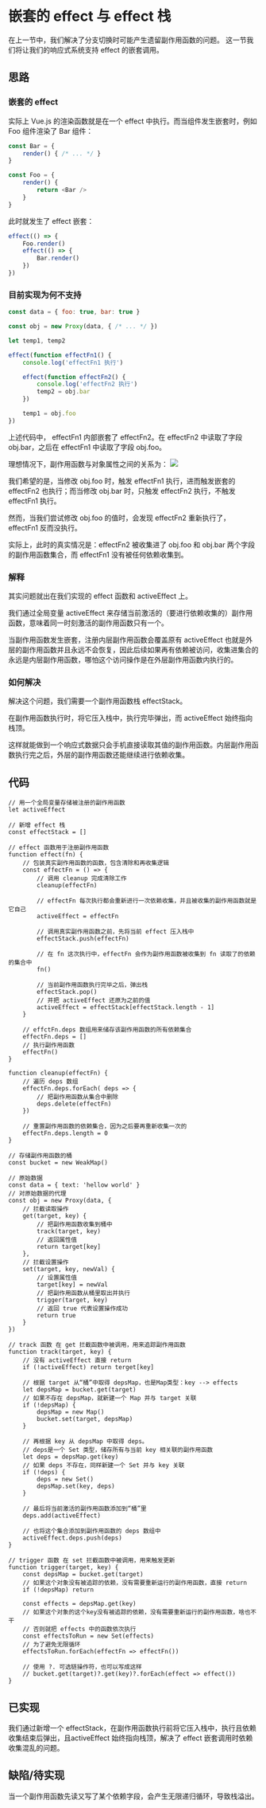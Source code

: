 # 嵌套的 effect 与 effect 栈
在上一节中，我们解决了分支切换时可能产生遗留副作用函数的问题。
这一节我们将让我们的响应式系统支持 effect 的嵌套调用。

## 思路
### 嵌套的 effect
实际上 Vue.js 的渲染函数就是在一个 effect 中执行。而当组件发生嵌套时，例如 Foo 组件渲染了 Bar 组件：
```js
const Bar = {
    render() { /* ... */ }
}

const Foo = {
    render() {
        return <Bar />
    }
}
```

此时就发生了 effect 嵌套：
```js
effect(() => {
    Foo.render()
    effect(() => {
        Bar.render()
    })
})
```

### 目前实现为何不支持
```js
const data = { foo: true, bar: true }

const obj = new Proxy(data, { /* ... */ })

let temp1, temp2

effect(function effectFn1() {
    console.log('effectFn1 执行')

    effect(function effectFn2() {
        console.log('effectFn2 执行')
        temp2 = obj.bar
    })

    temp1 = obj.foo
})
```

上述代码中， effectFn1 内部嵌套了 effectFn2。在 effectFn2 中读取了字段 obj.bar，之后在 effectFn1 中读取了字段 obj.foo。

理想情况下，副作用函数与对象属性之间的关系为：
![](嵌套的理想情况.png)

我们希望的是，当修改 obj.foo 时，触发 effectFn1 执行，进而触发嵌套的 effectFn2 也执行；而当修改 obj.bar 时，只触发 effectFn2 执行，不触发 effectFn1 执行。

然而，当我们尝试修改 obj.foo 的值时，会发现 effectFn2 重新执行了，effectFn1 反而没执行。

实际上，此时的真实情况是：effectFn2 被收集进了 obj.foo 和 obj.bar 两个字段的副作用函数集合，而 effectFn1 没有被任何依赖收集到。

### 解释
其实问题就出在我们实现的 effect 函数和 activeEffect 上。

我们通过全局变量 activeEffect 来存储当前激活的（要进行依赖收集的）副作用函数，意味着同一时刻激活的副作用函数只有一个。

当副作用函数发生嵌套，注册内层副作用函数会覆盖原有 activeEffect 也就是外层的副作用函数并且永远不会恢复，因此后续如果再有依赖被访问，收集进集合的永远是内层副作用函数，哪怕这个访问操作是在外层副作用函数内执行的。

### 如何解决
解决这个问题，我们需要一个副作用函数栈 effectStack。

在副作用函数执行时，将它压入栈中，执行完毕弹出，而 activeEffect 始终指向栈顶。

这样就能做到一个响应式数据只会手机直接读取其值的副作用函数。内层副作用函数执行完之后，外层的副作用函数还能继续进行依赖收集。

## 代码
```js{4-5,17-18,23-26}
// 用一个全局变量存储被注册的副作用函数
let activeEffect

// 新增 effect 栈
const effectStack = []

// effect 函数用于注册副作用函数
function effect(fn) {
    // 包装真实副作用函数的函数，包含清除和再收集逻辑
    const effectFn = () => {
        // 调用 cleanup 完成清除工作
        cleanup(effectFn)
        
        // effectFn 每次执行都会重新进行一次依赖收集，并且被收集的副作用函数就是它自己
        activeEffect = effectFn

        // 调用真实副作用函数之前，先将当前 effect 压入栈中
        effectStack.push(effectFn)

        // 在 fn 这次执行中，effectFn 会作为副作用函数被收集到 fn 读取了的依赖的集合中
        fn()

        // 当前副作用函数执行完毕之后，弹出栈
        effectStack.pop()
        // 并把 activeEffect 还原为之前的值
        activeEffect = effectStack[effectStack.length - 1]
    }

    // effctFn.deps 数组用来储存该副作用函数的所有依赖集合
    effectFn.deps = []
    // 执行副作用函数
    effectFn()
}

function cleanup(effectFn) {
    // 遍历 deps 数组
    effectFn.deps.forEach( deps => {
        // 把副作用函数从集合中删除
        deps.delete(effectFn)
    })

    // 重置副作用函数的依赖集合，因为之后要再重新收集一次的
    effectFn.deps.length = 0
}

// 存储副作用函数的桶
const bucket = new WeakMap()

// 原始数据
const data = { text: 'hellow world' }
// 对原始数据的代理
const obj = new Proxy(data, {
    // 拦截读取操作
    get(target, key) {
        // 把副作用函数收集到桶中
        track(target, key)
        // 返回属性值
        return target[key]
    },
    // 拦截设置操作
    set(target, key, newVal) {
        // 设置属性值
        target[key] = newVal
        // 把副作用函数从桶里取出并执行
        trigger(target, key)
        // 返回 true 代表设置操作成功
        return true
    }
})

// track 函数 在 get 拦截函数中被调用，用来追踪副作用函数
function track(target, key) {
    // 没有 activeEffect 直接 return
    if (!activeEffect) return terget[key]

    // 根据 target 从“桶”中取得 depsMap，也是Map类型：key --> effects
    let depsMap = bucket.get(target)
    // 如果不存在 depsMap，就新建一个 Map 并与 target 关联
    if (!depsMap) {
        depsMap = new Map()
        bucket.set(target, depsMap)
    }

    // 再根据 key 从 depsMap 中取得 deps。
    // deps是一个 Set 类型，储存所有与当前 key 相关联的副作用函数
    let deps = depsMap.get(key)
    // 如果 deps 不存在，同样新建一个 Set 并与 key 关联
    if (!deps) {
        deps = new Set()
        depsMap.set(key, deps)
    }

    // 最后将当前激活的副作用函数添加到“桶”里
    deps.add(activeEffect)

    // 也将这个集合添加到副作用函数的 deps 数组中
    activeEffect.deps.push(deps)
}

// trigger 函数 在 set 拦截函数中被调用，用来触发更新
function trigger(target, key) {
    const depsMap = bucket.get(target)
    // 如果这个对象没有被追踪的依赖，没有需要重新运行的副作用函数，直接 return
    if (!depsMap) return

    const effects = depsMap.get(key)
    // 如果这个对象的这个key没有被追踪的依赖，没有需要重新运行的副作用函数，啥也不干
    // 否则就把 effects 中的函数依次执行
    const effectsToRun = new Set(effects)
    // 为了避免无限循环
    effectsToRun.forEach(effectFn => effectFn())

    // 使用 ?. 可选链操作符，也可以写成这样
    // bucket.get(target)?.get(key)?.forEach(effect => effect())
}
```

## 已实现
我们通过新增一个 effectStack，在副作用函数执行前将它压入栈中，执行且依赖收集结束后弹出，且activeEffect 始终指向栈顶，解决了 effect 嵌套调用时依赖收集混乱的问题。

## 缺陷/待实现
当一个副作用函数先读又写了某个依赖字段，会产生无限递归循环，导致栈溢出。